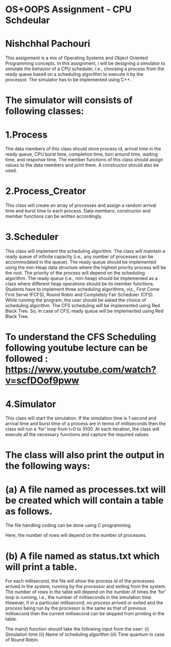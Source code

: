 # OS+OOPS Assignment - CPU Schdeular

# Nishchhal Pachouri

This assignment is a mix of Operating Systems and Object Oriented Programming concepts. In this
assignment, i will be designing a simulator to simulate the behavior of a CPU scheduler, i.e.,
choosing a process from the ready queue based on a scheduling algorithm to execute it by the
processor. The simulator has to be implemented using C++.

# The simulator will consists of following classes:

# 1.Process

The data members of this class should store process id, arrival time in the ready queue,
CPU burst time, completion time, turn around time, waiting time, and response time. The member
functions of this class should assign values to the data members and print them. A constructor
should also be used.

# 2.Process_Creator

This class will create an array of processes and assign a random arrival time
and burst time to each process. Data members, constructor and member functions can be written
accordingly.

# 3.Scheduler

This class will implement the scheduling algorithm. The class will maintain a ready
queue of infinite capacity (i.e., any number of processes can be accommodated in the queue). The
ready queue should be implemented using the min-Heap data structure where the highest priority
process will be the root. The priority of the process will depend on the scheduling algorithm.
The ready queue (i.e., min-heap) should be implemented as a class where different heap operations
should be its member functions. Students have to implement three scheduling algorithms, viz., First
Come First Serve (FCFS), Round Robin and Completely Fair Scheduler (CFS). While running the
program, the user should be asked the choice of scheduling algorithm. The CFS scheduling will be
implemented using Red Black Tree. So, in case of CFS, ready queue will be implemented using Red
Black Tree.

# To understand the CFS Scheduling following youtube lecture can be followed : https://www.youtube.com/watch?v=scfDOof9pww

# 4.Simulator

This class will start the simulation. If the simulation time is 1 second and arrival
time and burst time of a process are in terms of milliseconds then the class will run a ‘for’ loop from
t=0 to 1000. At each iteration, the class will execute all the necessary functions and capture the
required values.

# The class will also print the output in the following ways:


# (a) A file named as processes.txt will be created which will contain a table as follows.

The file handling coding can be done using C programming.

Here, the number of rows will depend on the number of processes.

# (b) A file named as status.txt which will print a table.

For each millisecond, the file will show the
process id of the processes arrived in the system, running by the processor and exiting from the
system. The number of rows in the table will depend on the number of times the ‘for’ loop is
running, i.e., the number of milliseconds in the simulation time. However, if in a particular
millisecond, no process arrived or exited and the process being run by the processor is the same as
that of previous millisecond then the current millisecond can be skipped from printing in the table.


The main() function should take the following input from the user: (i) Simulation time (ii) Name of 
scheduling algorithm (iii) Time quantum in case of Round Robin.
